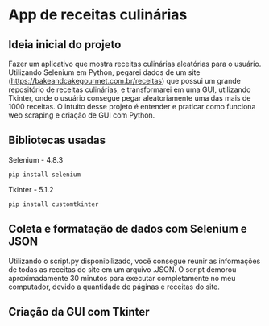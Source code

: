 # App de receitas culinárias


## Ideia inicial do projeto

Fazer um aplicativo que mostra receitas culinárias aleatórias para o usuário. Utilizando Selenium em Python, pegarei dados de um site (https://bakeandcakegourmet.com.br/receitas) que possui um grande repositório de receitas culinárias, e transformarei em uma GUI, utilizando Tkinter, onde o usuário consegue pegar aleatoriamente uma das mais de 1000 receitas. O intuito desse projeto é entender e praticar como funciona web scraping e criação de GUI com Python.


## Bibliotecas usadas

Selenium - 4.8.3

`pip install selenium`

Tkinter - 5.1.2

`pip install customtkinter`


## Coleta e formatação de dados com Selenium e JSON

Utilizando o script.py disponibilizado, você consegue reunir as informações de todas as receitas do site em um arquivo .JSON. O script demorou aproximadamente 30 minutos para executar completamente no meu computador, devido a quantidade de páginas e receitas do site.


## Criação da GUI com Tkinter

